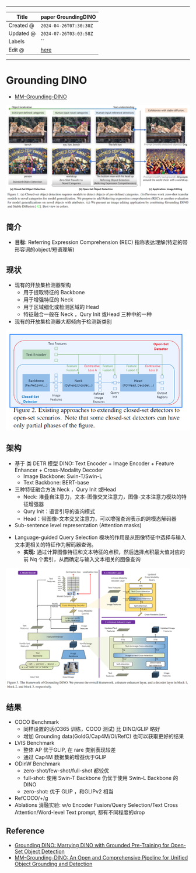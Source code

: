-----

| Title     | paper GroundingDINO                                   |
| --------- | ----------------------------------------------------- |
| Created @ | `2024-04-26T07:30:30Z`                                |
| Updated @ | `2024-07-26T03:03:58Z`                                |
| Labels    | \`\`                                                  |
| Edit @    | [here](https://github.com/junxnone/aiwiki/issues/464) |

-----

# Grounding DINO

  - [MM-Grounding-DINO](https://github.com/open-mmlab/mmdetection/tree/main/configs/grounding_dino)

![Image](media/fc51b10c9768b7ecba4c6de0ffe48dc80e1e73da.png)

## 简介

  - **目标:** Referring Expression Comprehension (REC)
    指称表达理解(特定的带形容词的object/短语理解)

## 现状

  - 现有的开放集检测器架构
      - 用于提取特征的 Backbone
      - 用于增强特征的 Neck
      - 用于区域细化或检测区域的 Head
      - 特征融合一般在 Neck ，Qury Init 或Head 三种中的一种
  - 现有的开放集检测器大都倾向于检测新类别

![Image](media/ced7df5cf6752b66ca1a9a54663b9b040570ebe5.png)

## 架构

  - 基于 类 DETR 模型 DINO: Text Encoder + Image Encoder + Feature Enhancer +
    Cross-Modality Decoder
      - Image Backbone: Swin-T/Swin-L
      - Text Backbone: BERT-base
  - 三种特征融合方法 Neck ，Qury Init 或Head
      - Neck: 堆叠自注意力，文本-图像交叉注意力，图像-文本注意力模块的特征增强器
      - Qury Init：语言引导的查询模式
      - Head：带图像-文本交叉注意力，可以增强查询表示的跨模态解码器
  - Sub-sentence level representation (Attention masks)

<!-- end list -->

  - Language-guided Query Selection 模块的作用是从图像特征中选择与输入文本更相关的特征作为解码器查询。
      - **实现:** 通过计算图像特征和文本特征的点积，然后选择点积最大值对应的前 Nq 个索引，从而确定与输入文本相关的图像查询

![Image](media/1ec4e8de75cee4d14ee13eed5f9011c3f31cbe9c.png)

## 结果

  - COCO Benchmark
      - 同样设置的话(O365 训练，COCO 测试) 比 DINO/GLIP 略好
      - 增加 Grounding data(GoldG/Cap4M/OI/RefC) 也可以获取更好的结果
  - LVIS Benchmark
      - 整体 AP 优于GLIP, 在 rare 类别表现较差
      - 通过 Cap4M 数据集的增益优于GLIP
  - ODinW Benchmark
      - zero-shot/few-shot/full-shot 都较优
      - full-shot: 使用 Swin-T Backbone 仍优于使用 Swin-L Backbone 的 DINO
      - zero-shot: 优于 GLIP ，和GLIPv2 相当
  - RefCOCO/+/g
  - Ablations 消融实验: w/o Encoder Fusion/Query Selection/Text Cross
    Attention/Word-level Text prompt, 都有不同程度的drop

## Reference

  - [Grounding DINO: Marrying DINO with Grounded Pre-Training for
    Open-Set Object Detection](https://arxiv.org/abs/2303.05499)
  - [MM-Grounding-DINO: An Open and Comprehensive Pipeline for Unified
    Object Grounding and Detection](https://arxiv.org/abs/2401.02361)
